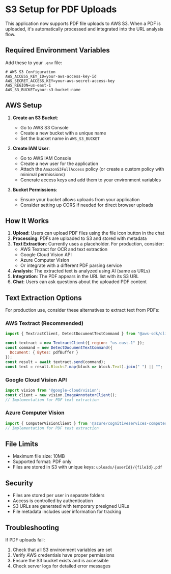 # S3 Setup for PDF Uploads

This application now supports PDF file uploads to AWS S3. When a PDF is uploaded, it's automatically processed and integrated into the URL analysis flow.

## Required Environment Variables

Add these to your `.env` file:

```env
# AWS S3 Configuration
AWS_ACCESS_KEY_ID=your-aws-access-key-id
AWS_SECRET_ACCESS_KEY=your-aws-secret-access-key
AWS_REGION=us-east-1
AWS_S3_BUCKET=your-s3-bucket-name
```

## AWS Setup

1. **Create an S3 Bucket**:
   - Go to AWS S3 Console
   - Create a new bucket with a unique name
   - Set the bucket name in `AWS_S3_BUCKET`

2. **Create IAM User**:
   - Go to AWS IAM Console
   - Create a new user for the application
   - Attach the `AmazonS3FullAccess` policy (or create a custom policy with minimal permissions)
   - Generate access keys and add them to your environment variables

3. **Bucket Permissions**:
   - Ensure your bucket allows uploads from your application
   - Consider setting up CORS if needed for direct browser uploads

## How It Works

1. **Upload**: Users can upload PDF files using the file icon button in the chat
2. **Processing**: PDFs are uploaded to S3 and stored with metadata
3. **Text Extraction**: Currently uses a placeholder. For production, consider:
   - AWS Textract for OCR and text extraction
   - Google Cloud Vision API
   - Azure Computer Vision
   - Or integrate with a different PDF parsing service
4. **Analysis**: The extracted text is analyzed using AI (same as URLs)
5. **Integration**: The PDF appears in the URL list with its S3 URL
6. **Chat**: Users can ask questions about the uploaded PDF content

## Text Extraction Options

For production use, consider these alternatives to extract text from PDFs:

### AWS Textract (Recommended)
```javascript
import { TextractClient, DetectDocumentTextCommand } from "@aws-sdk/client-textract";

const textract = new TextractClient({ region: "us-east-1" });
const command = new DetectDocumentTextCommand({
  Document: { Bytes: pdfBuffer }
});
const result = await textract.send(command);
const text = result.Blocks?.map(block => block.Text).join(" ") || "";
```

### Google Cloud Vision API
```javascript
import vision from '@google-cloud/vision';
const client = new vision.ImageAnnotatorClient();
// Implementation for PDF text extraction
```

### Azure Computer Vision
```javascript
import { ComputerVisionClient } from '@azure/cognitiveservices-computervision';
// Implementation for PDF text extraction
```

## File Limits

- Maximum file size: 10MB
- Supported format: PDF only
- Files are stored in S3 with unique keys: `uploads/{userId}/{fileId}.pdf`

## Security

- Files are stored per user in separate folders
- Access is controlled by authentication
- S3 URLs are generated with temporary presigned URLs
- File metadata includes user information for tracking

## Troubleshooting

If PDF uploads fail:
1. Check that all S3 environment variables are set
2. Verify AWS credentials have proper permissions
3. Ensure the S3 bucket exists and is accessible
4. Check server logs for detailed error messages 